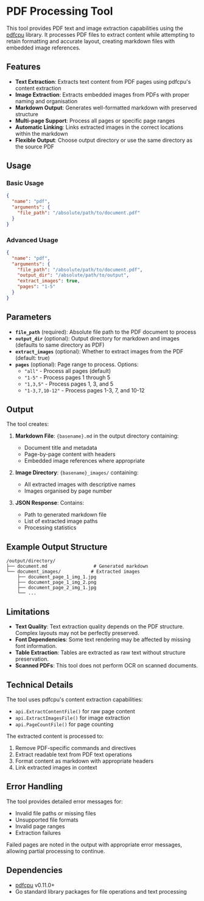 # PDF Processing Tool

This tool provides PDF text and image extraction capabilities using the [pdfcpu](https://github.com/pdfcpu/pdfcpu) library. It processes PDF files to extract content while attempting to retain formatting and accurate layout, creating markdown files with embedded image references.

## Features

- **Text Extraction**: Extracts text content from PDF pages using pdfcpu's content extraction
- **Image Extraction**: Extracts embedded images from PDFs with proper naming and organisation
- **Markdown Output**: Generates well-formatted markdown with preserved structure
- **Multi-page Support**: Process all pages or specific page ranges
- **Automatic Linking**: Links extracted images in the correct locations within the markdown
- **Flexible Output**: Choose output directory or use the same directory as the source PDF

## Usage

### Basic Usage

```json
{
  "name": "pdf",
  "arguments": {
    "file_path": "/absolute/path/to/document.pdf"
  }
}
```

### Advanced Usage

```json
{
  "name": "pdf",
  "arguments": {
    "file_path": "/absolute/path/to/document.pdf",
    "output_dir": "/absolute/path/to/output",
    "extract_images": true,
    "pages": "1-5"
  }
}
```

## Parameters

- **`file_path`** (required): Absolute file path to the PDF document to process
- **`output_dir`** (optional): Output directory for markdown and images (defaults to same directory as PDF)
- **`extract_images`** (optional): Whether to extract images from the PDF (default: true)
- **`pages`** (optional): Page range to process. Options:
  - `"all"` - Process all pages (default)
  - `"1-5"` - Process pages 1 through 5
  - `"1,3,5"` - Process pages 1, 3, and 5
  - `"1-3,7,10-12"` - Process pages 1-3, 7, and 10-12

## Output

The tool creates:

1. **Markdown File**: `{basename}.md` in the output directory containing:
   - Document title and metadata
   - Page-by-page content with headers
   - Embedded image references where appropriate

2. **Image Directory**: `{basename}_images/` containing:
   - All extracted images with descriptive names
   - Images organised by page number

3. **JSON Response**: Contains:
   - Path to generated markdown file
   - List of extracted image paths
   - Processing statistics

## Example Output Structure

```
/output/directory/
├── document.md                 # Generated markdown
└── document_images/           # Extracted images
    ├── document_page_1_img_1.jpg
    ├── document_page_1_img_2.png
    ├── document_page_2_img_1.jpg
    └── ...
```

## Limitations

- **Text Quality**: Text extraction quality depends on the PDF structure. Complex layouts may not be perfectly preserved.
- **Font Dependencies**: Some text rendering may be affected by missing font information.
- **Table Extraction**: Tables are extracted as raw text without structure preservation.
- **Scanned PDFs**: This tool does not perform OCR on scanned documents.

## Technical Details

The tool uses pdfcpu's content extraction capabilities:

- `api.ExtractContentFile()` for raw page content
- `api.ExtractImagesFile()` for image extraction  
- `api.PageCountFile()` for page counting

The extracted content is processed to:
1. Remove PDF-specific commands and directives
2. Extract readable text from PDF text operations
3. Format content as markdown with appropriate headers
4. Link extracted images in context

## Error Handling

The tool provides detailed error messages for:
- Invalid file paths or missing files
- Unsupported file formats
- Invalid page ranges
- Extraction failures

Failed pages are noted in the output with appropriate error messages, allowing partial processing to continue.

## Dependencies

- [pdfcpu](https://github.com/pdfcpu/pdfcpu) v0.11.0+
- Go standard library packages for file operations and text processing